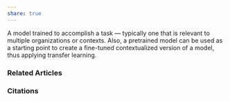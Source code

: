 ```yaml
---
share: true
---
```


A model trained to accomplish a task — typically one that is relevant to multiple organizations or contexts. Also, a pretrained model can be used as a starting point to create a fine-tuned contextualized version of a model, thus applying transfer learning.

### Related Articles

### Citations
